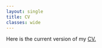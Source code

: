 ```yaml
---
layout: single
title: CV
classes: wide
---
```


Here is the current version of my  <a href="https://komala033.github.io/Komal_Resume.pdf" target="_blank">CV.</a>



